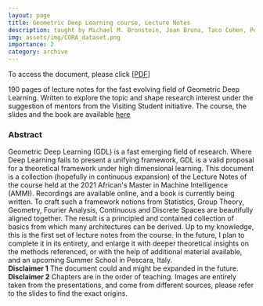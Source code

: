 ```yaml
---
layout: page
title: Geometric Deep Learning course, Lecture Notes
description: taught by Michael M. Bronstein, Joan Bruna, Taco Cohen, Petar Veličković, July 2022
img: assets/img/CORA_dataset.png
importance: 2
category: archive
---
```


To access the document, please click \[[PDF](http://simonegiancola09.github.io/assets/pdf/GDL_lecture_notes.pdf)\]


190 pages of lecture notes for the fast evolving field of Geometric Deep Learning. Written to explore the topic and shape research interest under the suggestion of mentors from the Visiting Student initiative. The course, the slides and the book are available [here](https://geometricdeeplearning.com/lectures/)

### Abstract
 Geometric Deep Learning (GDL) is a fast emerging field of research. Where Deep Learning fails to present a unifying framework, GDL is a valid proposal for a theoretical framework under high dimensional learning. This document is a collection (hopefully in continuous expansion) of the Lecture Notes of the course held at the 2021 African's Master in Machine Intelligence (AMMI). Recordings are available online, and a book is currently being written. To craft such a framework notions from Statistics, Group Theory, Geometry, Fourier Analysis, Continuous and Discrete Spaces are beautifully aligned together. The result is a principled and contained collection of basics from which many architectures can be derived. 
    Up to my knowledge, this is the first set of lecture notes from the course. In the future, I plan to complete it in its entirety, and enlarge it with deeper theoretical insights on the methods referenced, or with the help of additional material available, and an upcoming Summer School in Pescara, Italy. 
<br/>
    **Disclaimer 1** The document could and might be expanded in the future. 
 <br/>
    **Disclaimer 2** Chapters are in the order of teaching. Images are entirely taken from the presentations, and come from different sources, please refer to the slides to find the exact origins. 





